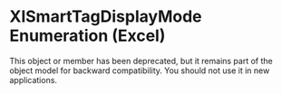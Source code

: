 
# XlSmartTagDisplayMode Enumeration (Excel)

This object or member has been deprecated, but it remains part of the object model for backward compatibility. You should not use it in new applications.

